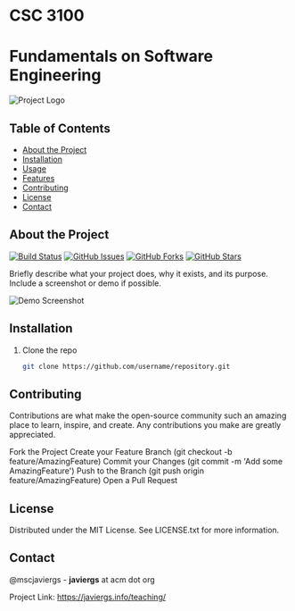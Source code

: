# CSC 3100
# Fundamentals on Software Engineering

![Project Logo](https://your-image-url.com/logo.png)

## Table of Contents

- [About the Project](#about-the-project)
- [Installation](#installation)
- [Usage](#usage)
- [Features](#features)
- [Contributing](#contributing)
- [License](#license)
- [Contact](#contact)

## About the Project

[![Build Status](https://img.shields.io/github/actions/workflow/status/username/repository/build.yml?branch=main)](https://github.com/CSC308/repository/actions)
[![GitHub Issues](https://img.shields.io/github/issues/username/repository)](https://github.com/CSC308/repository/issues)
[![GitHub Forks](https://img.shields.io/github/forks/username/repository)](https://github.com/CSC308/repository/network)
[![GitHub Stars](https://img.shields.io/github/stars/username/repository)](https://github.com/CSC308/repository/stargazers)

Briefly describe what your project does, why it exists, and its purpose. Include a screenshot or demo if possible.

![Demo Screenshot](https://your-image-url.com/demo.png)

## Installation

1. Clone the repo
   ```sh
   git clone https://github.com/username/repository.git


## Contributing

Contributions are what make the open-source community such an amazing place to learn, inspire, and create. Any contributions you make are greatly appreciated.

Fork the Project
Create your Feature Branch (git checkout -b feature/AmazingFeature)
Commit your Changes (git commit -m 'Add some AmazingFeature')
Push to the Branch (git push origin feature/AmazingFeature)
Open a Pull Request

## License

Distributed under the MIT License. See LICENSE.txt for more information.

## Contact

@mscjaviergs - <b>javiergs</b> at acm dot org

Project Link: https://javiergs.info/teaching/
